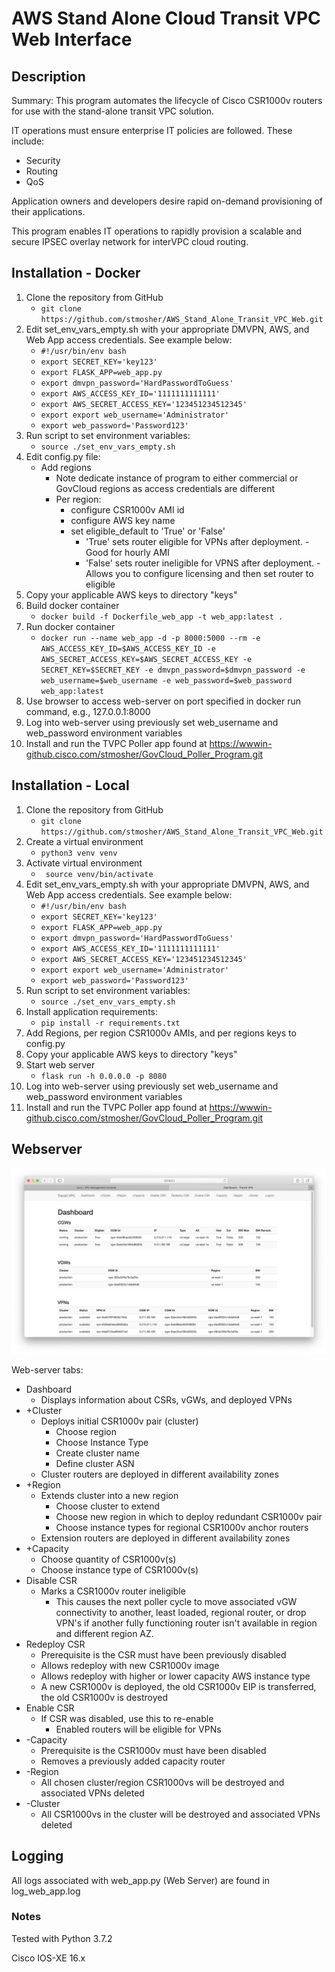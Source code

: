 # AWS Stand Alone Cloud Transit VPC Web Interface
## Description
Summary: This program automates the lifecycle of Cisco CSR1000v routers for use with the stand-alone transit VPC 
solution.

IT operations must ensure enterprise IT policies are followed. These include:
* Security
* Routing
* QoS

Application owners and developers desire rapid on-demand provisioning of their applications.

This program enables IT operations to rapidly provision a scalable and secure IPSEC overlay network for interVPC cloud routing.

## Installation - Docker
1. Clone the repository from GitHub
    - ````````git clone https://github.com/stmosher/AWS_Stand_Alone_Transit_VPC_Web.git````````
2. Edit set_env_vars_empty.sh with your appropriate DMVPN, AWS, and Web App access credentials. See example below:
    - ````````#!/usr/bin/env bash ````````
    - ````````export SECRET_KEY='key123'````````
    - ````````export FLASK_APP=web_app.py````````
    - ````````export dmvpn_password='HardPasswordToGuess'````````
    - ````````export AWS_ACCESS_KEY_ID='1111111111111'````````
    - ````````export AWS_SECRET_ACCESS_KEY='123451234512345'````````
    - ````````export export web_username='Administrator'````````
    - ````````export web_password='Password123'````````
3. Run script to set environment variables:
    - ````````source ./set_env_vars_empty.sh````````
4. Edit config.py file:
    - Add regions
        - Note dedicate instance of program to either commercial or GovCloud regions as access credentials are different
        - Per region:
            - configure CSR1000v AMI id
            - configure AWS key name
            - set eligible_default to 'True' or 'False'
                - 'True' sets router eligible for VPNs after deployment. -Good for hourly AMI
                - 'False' sets router ineligible for VPNS after deployment. -Allows you to configure licensing and then 
                set router to eligible
5. Copy your applicable AWS keys to directory "keys"
6. Build docker container
    - ````````docker build -f Dockerfile_web_app -t web_app:latest .````````
6. Run docker container
    - ````````docker run --name web_app -d -p 8000:5000 --rm -e AWS_ACCESS_KEY_ID=$AWS_ACCESS_KEY_ID -e AWS_SECRET_ACCESS_KEY=$AWS_SECRET_ACCESS_KEY -e SECRET_KEY=$SECRET_KEY -e dmvpn_password=$dmvpn_password -e web_username=$web_username -e web_password=$web_password web_app:latest````````
7. Use browser to access web-server on port specified in docker run command, e.g., 127.0.0.1:8000
8. Log into web-server using previously set web_username and web_password environment variables
9. Install and run the TVPC Poller app found at https://wwwin-github.cisco.com/stmosher/GovCloud_Poller_Program.git
## Installation - Local
1. Clone the repository from GitHub
    - ````````git clone https://github.com/stmosher/AWS_Stand_Alone_Transit_VPC_Web.git````````
2. Create a virtual environment
    - `````` python3 venv venv ``````
3. Activate virtual environment
    - ```````` source venv/bin/activate```````` 
4. Edit set_env_vars_empty.sh with your appropriate DMVPN, AWS, and Web App access credentials. See example below:
    - ````````#!/usr/bin/env bash ````````
    - ````````export SECRET_KEY='key123'````````
    - ````````export FLASK_APP=web_app.py````````
    - ````````export dmvpn_password='HardPasswordToGuess'````````
    - ````````export AWS_ACCESS_KEY_ID='1111111111111'````````
    - ````````export AWS_SECRET_ACCESS_KEY='123451234512345'````````
    - ````````export export web_username='Administrator'````````
    - ````````export web_password='Password123'````````
5. Run script to set environment variables:
    - ````````source ./set_env_vars_empty.sh````````
6. Install application requirements:
    - ````````pip install -r requirements.txt````````
7. Add Regions, per region CSR1000v AMIs, and per regions keys to config.py
8. Copy your applicable AWS keys to directory "keys"
9. Start web server
    - ````````flask run -h 0.0.0.0 -p 8080 ````````
10. Log into web-server using previously set web_username and web_password environment variables
11. Install and run the TVPC Poller app found at https://wwwin-github.cisco.com/stmosher/GovCloud_Poller_Program.git

## Webserver
![alt-test](./README/dashboard.png "dashboard")

Web-server tabs:
- Dashboard
    - Displays information about CSRs, vGWs, and deployed VPNs
- +Cluster
    - Deploys initial CSR1000v pair (cluster)
        - Choose region
        - Choose Instance Type
        - Create cluster name
        - Define cluster ASN
    - Cluster routers are deployed in different availability zones
- +Region
    - Extends cluster into a new region
        - Choose cluster to extend
        - Choose new region in which to deploy redundant CSR1000v pair
        - Choose instance types for regional CSR1000v anchor routers
    - Extension routers are deployed in different availability zones
- +Capacity
    - Choose quantity of CSR1000v(s)
    - Choose instance type of CSR1000v(s)
- Disable CSR
    - Marks a CSR1000v router ineligible
        - This causes the next poller cycle to move associated vGW connectivity to another, least loaded, regional router,
         or drop VPN's if another fully functioning router isn't available in region and different region AZ.
- Redeploy CSR
    - Prerequisite is the CSR must have been previously disabled
    - Allows redeploy with new CSR1000v image
    - Allows redeploy with higher or lower capacity AWS instance type
    - A new CSR1000v is deployed, the old CSR1000v EIP is transferred, the old CSR1000v is destroyed
- Enable CSR
    - If CSR was disabled, use this to re-enable
        - Enabled routers will be eligible for VPNs
- -Capacity
    - Prerequisite is the CSR1000v must have been disabled
    - Removes a previously added capacity router
- -Region
    - All chosen cluster/region CSR1000vs will be destroyed and associated VPNs deleted
- -Cluster
    - All CSR1000vs in the cluster will be destroyed and associated VPNs deleted

## Logging
All logs associated with web_app.py (Web Server) are found in log_web_app.log

### Notes
Tested with Python 3.7.2

Cisco IOS-XE 16.x



